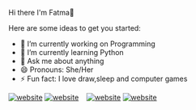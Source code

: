 Hi there I'm Fatma👋

Here are some ideas to get you started:

- 🔭 I’m currently working on Programming
- 🌱 I’m currently learning Python
- 💬 Ask me about anything
- 😄 Pronouns: She/Her
- ⚡ Fun fact: I love draw,sleep and computer games 

[![website](./img/linkedin-light.svg)](https://www.linkedin.com/in/fatmaaozrr/)
[![website](./img/linkedin-dark.svg)](https://www.linkedin.com/in/fatmaaozrr/)
&nbsp;&nbsp;
[![website](./img/instagram-light.svg)]([https://instagram.com/](https://www.instagram.com/ozrrfatmaa/))
[![website](./img/instagram-dark.svg)](https://www.instagram.com/ozrrfatmaa/)

